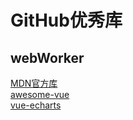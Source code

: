 # GitHub优秀库
## webWorker
<a href="https://github.com/orgs/mdn/repositories" target="_blank">MDN官方库</a>  
<a href="https://github.com/vuejs/awesome-vue" target="_blank">awesome-vue</a>  
<a href="https://github.com/ecomfe/vue-echarts" target="_blank">vue-echarts</a>  




